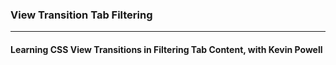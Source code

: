 ### View Transition Tab Filtering
___

#### Learning CSS View Transitions in Filtering Tab Content, with Kevin Powell
